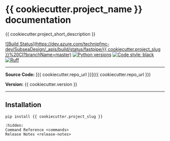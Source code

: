 # {{ cookiecutter.project_name }} documentation

{{ cookiecutter.project_short_description }}

[![Build Status](https://dev.azure.com/technipfmc-dev/SubseaDesign/_apis/build/status/fastpipe/{{ cookiecutter.project_slug }}%20CI?branchName=master)](https://dev.azure.com/technipfmc-dev/SubseaDesign/_build/latest?definitionId=242&branchName=main)
[![Python versions](https://img.shields.io/badge/python-3.8%20|%203.9%20|%203.10-blue.svg)](https://img.shields.io/badge/python-3.8%20|%203.9%20|%203.10-blue.svg)
[![Code style: black](https://img.shields.io/badge/code%20style-black-000000.svg)](https://github.com/psf/black)
[![Ruff](https://img.shields.io/endpoint?url=https://raw.githubusercontent.com/charliermarsh/ruff/main/assets/badge/v1.json)](https://github.com/charliermarsh/ruff)

---

**Source Code:** [{{ cookiecutter.repo_url }}]({{ cookiecutter.repo_url }})

**Version:** {{ cookiecutter.version }}

---

## Installation

```shell
pip install {{ cookiecutter.project_slug }}
```

```{toctree}
:hidden:
Command Reference <commands>
Release Notes <release-notes>
```
